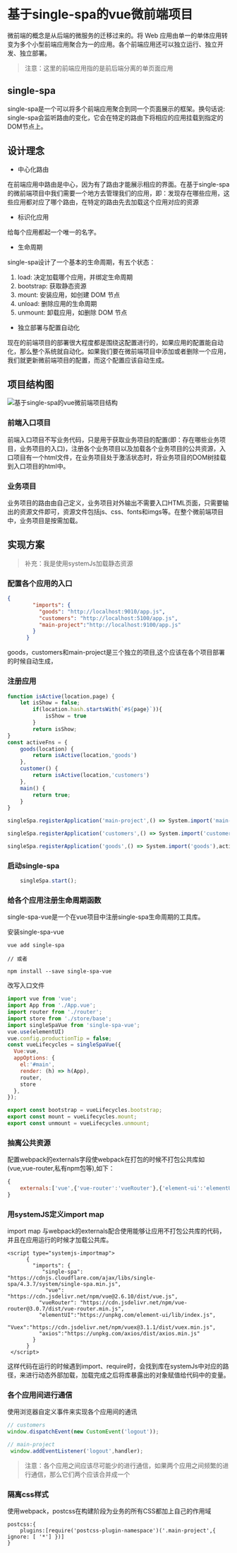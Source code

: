# 基于single-spa的vue微前端项目

微前端的概念是从后端的微服务的迁移过来的。将 Web 应用由单一的单体应用转变为多个小型前端应用聚合为一的应用。各个前端应用还可以独立运行、独立开发、独立部署。
> 注意：这里的前端应用指的是前后端分离的单页面应用

## single-spa
single-spa是一个可以将多个前端应用聚合到同一个页面展示的框架。换句话说: single-spa会监听路由的变化，它会在特定的路由下将相应的应用挂载到指定的DOM节点上。

## 设计理念
* 中心化路由

在前端应用中路由是中心，因为有了路由才能展示相应的界面。在基于single-spa的微前端项目中我们需要一个地方去管理我们的应用，即：发现存在哪些应用，这些应用都对应了哪个路由，在特定的路由先去加载这个应用对应的资源

* 标识化应用

给每个应用都起一个唯一的名字。

* 生命周期

single-spa设计了一个基本的生命周期，有五个状态：
1. load: 决定加载哪个应用，并绑定生命周期
2. bootstrap: 获取静态资源
3. mount: 安装应用，如创建 DOM 节点
4. unload: 删除应用的生命周期
5. unmount: 卸载应用，如删除 DOM 节点

* 独立部署与配置自动化

现在的前端项目的部署很大程度都是围绕这配置进行的，如果应用的配置能自动化，那么整个系统就自动化。如果我们要在微前端项目中添加或者删除一个应用，我们就更新微前端项目的配置，而这个配置应该自动生成。

## 项目结构图

![基于single-spa的vue微前端项目结构](./img/project-construction.png)

### 前端入口项目
前端入口项目不写业务代码，只是用于获取业务项目的配置(即：存在哪些业务项目，业务项目的入口)，注册各个业务项目以及加载各个业务项目的公共资源，入口项目有一个html文件，在业务项目处于激活状态时，将业务项目的DOM树挂载到入口项目的html中。

### 业务项目
业务项目的路由由自己定义，业务项目对外输出不需要入口HTML页面，只需要输出的资源文件即可，资源文件包括js、css、fonts和imgs等。在整个微前端项目中，业务项目是按需加载。

## 实现方案
> 补充：我是使用systemJs加载静态资源
### 配置各个应用的入口
```json
{
        "imports": {
          "goods": "http://localhost:9010/app.js",
          "customers": "http://localhost:5100/app.js",
          "main-project":"http://localhost:9100/app.js"
        }
      }
```
goods，customers和main-project是三个独立的项目,这个应该在各个项目部署的时候自动生成，

### 注册应用
```js
function isActive(location,page) {
    let isShow = false;
        if(location.hash.startsWith(`#${page}`)){
            isShow = true
        }
        return isShow;
}
const activeFns = {
    goods(location) {
        return isActive(location,'goods')
    },
    customer() {
        return isActive(location,'customers')
    },
    main() {
        return true;
    }
}

singleSpa.registerApplication('main-project',() => System.import('main-project'),activeFns.main);

singleSpa.registerApplication('customers',() => System.import('customers'),activeFns.customer);

singleSpa.registerApplication('goods',() => System.import('goods'),activeFns.goods);

```

### 启动single-spa
```js
    singleSpa.start();
```


### 给各个应用注册生命周期函数
single-spa-vue是一个在vue项目中注册single-spa生命周期的工具库。

安装single-spa-vue
```cli
vue add single-spa

// 或者

npm install --save single-spa-vue
```

改写入口文件
```js
import vue from 'vue';
import App from './App.vue';
import router from './router';
import store from './store/base';
import singleSpaVue from 'single-spa-vue';
vue.use(elementUI)
vue.config.productionTip = false;
const vueLifecycles = singleSpaVue({
  Vue:vue,
  appOptions: {
    el:'#main',
    render: (h) => h(App),
    router,
    store
  },
});

export const bootstrap = vueLifecycles.bootstrap;
export const mount = vueLifecycles.mount;
export const unmount = vueLifecycles.unmount;
```
### 抽离公共资源

配置webpack的externals字段使webpack在打包的时候不打包公共库如(vue,vue-router,私有npm包等),如下：
```js
{
    externals:['vue',{'vue-router':'vueRouter'},{'element-ui':'elementUI'}]
}
```
### 用systemJS定义import map
import map 与webpack的externals配合使用能够让应用不打包公共库的代码，并且在应用运行的时候才加载公共库。
```
<script type="systemjs-importmap">
      {
        "imports": {
           "single-spa": "https://cdnjs.cloudflare.com/ajax/libs/single-spa/4.3.7/system/single-spa.min.js",
            "vue": "https://cdn.jsdelivr.net/npm/vue@2.6.10/dist/vue.js",
          "vueRouter": "https://cdn.jsdelivr.net/npm/vue-router@3.0.7/dist/vue-router.min.js",
          "elementUI":"https://unpkg.com/element-ui/lib/index.js",
          "Vuex":"https://cdn.jsdelivr.net/npm/vuex@3.1.1/dist/vuex.min.js",
          "axios":"https://unpkg.com/axios/dist/axios.min.js"
        }
      }
 </script>
```

这样代码在运行的时候遇到import、require时，会找到库在systemJs中对应的路径，来进行动态外部加载，加载完成之后将库暴露出的对象赋值给代码中的变量。

### 各个应用间进行通信
使用浏览器自定义事件来实现各个应用间的通讯
```js
// customers
window.dispatchEvent(new CustomEvent('logout'));

// main-project
 window.addEventListener('logout',handler);
```
> 注意：各个应用之间应该尽可能少的进行通信，如果两个应用之间频繁的进行通信，那么它们两个应该合并成一个
### 隔离css样式
使用webpack，postcss在构建阶段为业务的所有CSS都加上自己的作用域
```
postcss:{
    plugins:[require('postcss-plugin-namespace')('.main-project',{ ignore: [ '*'] })]
}
```

